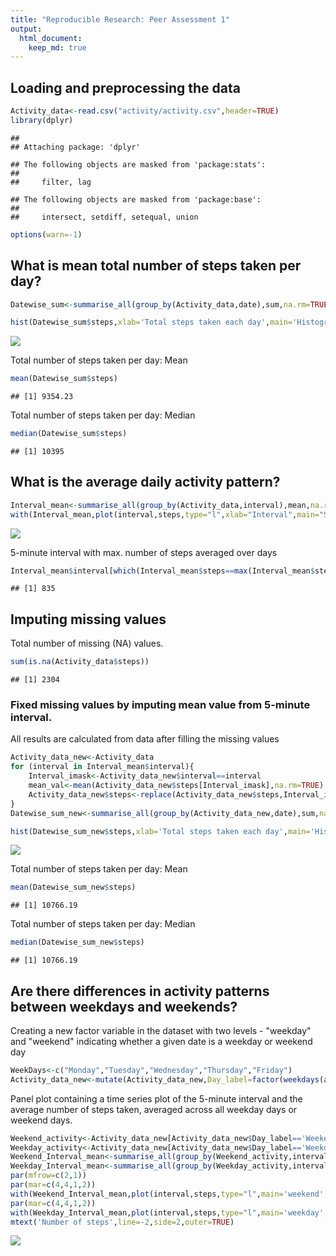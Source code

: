 ```yaml
---
title: "Reproducible Research: Peer Assessment 1"
output: 
  html_document:
    keep_md: true
---
```



## Loading and preprocessing the data

```r
Activity_data<-read.csv("activity/activity.csv",header=TRUE)
library(dplyr)
```

```
## 
## Attaching package: 'dplyr'
```

```
## The following objects are masked from 'package:stats':
## 
##     filter, lag
```

```
## The following objects are masked from 'package:base':
## 
##     intersect, setdiff, setequal, union
```

```r
options(warn=-1)
```

## What is mean total number of steps taken per day?

```r
Datewise_sum<-summarise_all(group_by(Activity_data,date),sum,na.rm=TRUE)
```

```r
hist(Datewise_sum$steps,xlab='Total steps taken each day',main='Histogram of Total steps taken each day')
```

![](PA1_template_files/figure-html/unnamed-chunk-3-1.png)<!-- -->

Total number of steps taken per day: Mean

```r
mean(Datewise_sum$steps)
```

```
## [1] 9354.23
```

Total number of steps taken per day: Median

```r
median(Datewise_sum$steps)
```

```
## [1] 10395
```


## What is the average daily activity pattern?


```r
Interval_mean<-summarise_all(group_by(Activity_data,interval),mean,na.rm=TRUE)
with(Interval_mean,plot(interval,steps,type="l",xlab="Interval",main="Steps in 5-minute averaged over all dates"))
```

![](PA1_template_files/figure-html/unnamed-chunk-6-1.png)<!-- -->

5-minute interval with max. number of steps averaged over days

```r
Interval_mean$interval[which(Interval_mean$steps==max(Interval_mean$steps))]
```

```
## [1] 835
```

## Imputing missing values

Total number of missing (NA) values.

```r
sum(is.na(Activity_data$steps))
```

```
## [1] 2304
```

### Fixed missing values by imputing mean value from 5-minute interval.

All results are calculated from data after filling the missing values


```r
Activity_data_new<-Activity_data
for (interval in Interval_mean$interval){
    Interval_imask<-Activity_data_new$interval==interval
    mean_val<-mean(Activity_data_new$steps[Interval_imask],na.rm=TRUE)
    Activity_data_new$steps<-replace(Activity_data_new$steps,Interval_imask & is.na(Activity_data_new$steps),mean_val)  
}
Datewise_sum_new<-summarise_all(group_by(Activity_data_new,date),sum,na.rm=TRUE)
```



```r
hist(Datewise_sum_new$steps,xlab='Total steps taken each day',main='Histogram of Total steps taken each day')
```

![](PA1_template_files/figure-html/unnamed-chunk-10-1.png)<!-- -->

Total number of steps taken per day: Mean

```r
mean(Datewise_sum_new$steps)
```

```
## [1] 10766.19
```

Total number of steps taken per day: Median

```r
median(Datewise_sum_new$steps)
```

```
## [1] 10766.19
```

## Are there differences in activity patterns between weekdays and weekends?

Creating a new factor variable in the dataset with two levels - "weekday" and "weekend" indicating whether a given date is a weekday or weekend day

```r
WeekDays<-c("Monday","Tuesday","Wednesday","Thursday","Friday")
Activity_data_new<-mutate(Activity_data_new,Day_label=factor(weekdays(as.Date(Activity_data_new$date))%in%WeekDays,labels=c('Weekday','Weekend')))
```

Panel plot containing a time series plot of the 5-minute interval and the average number of steps taken, averaged across all weekday days or weekend days.

```r
Weekend_activity<-Activity_data_new[Activity_data_new$Day_label=='Weekend',]
Weekday_activity<-Activity_data_new[Activity_data_new$Day_label=='Weekday',]
Weekend_Interval_mean<-summarise_all(group_by(Weekend_activity,interval),mean,na.rm=TRUE)
Weekday_Interval_mean<-summarise_all(group_by(Weekday_activity,interval),mean,na.rm=TRUE)
par(mfrow=c(2,1))
par(mar=c(4,4,1,2))
with(Weekend_Interval_mean,plot(interval,steps,type="l",main='weekend',xaxt='n',ylab='',xlab=''))
par(mar=c(4,4,1,2))
with(Weekday_Interval_mean,plot(interval,steps,type="l",main='weekday',ylab='',xlab='Interval'))
mtext('Number of steps',line=-2,side=2,outer=TRUE)
```

![](PA1_template_files/figure-html/unnamed-chunk-14-1.png)<!-- -->
